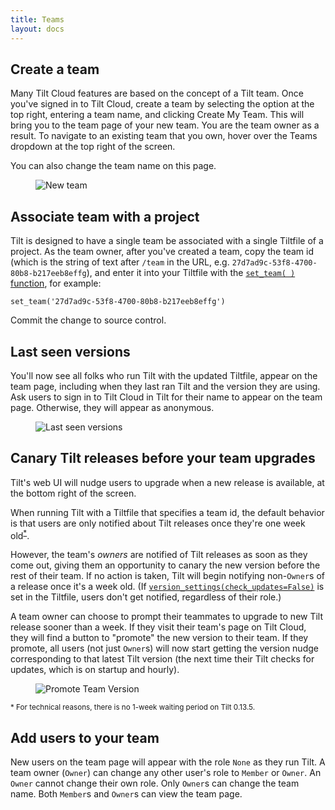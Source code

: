 ```yaml
---
title: Teams
layout: docs
---
```


## Create a team

Many Tilt Cloud features are based on the concept of a Tilt team. Once you've signed in to Tilt Cloud, create a team by selecting the option at the top right, entering a team name, and clicking Create My Team. This will bring you to the team page of your new team. You are the team owner as a result. To navigate to an existing team that you own, hover over the Teams dropdown at the top right of the screen.

You can also change the team name on this page.

<figure>
    <img src="/assets/img/new-team.png" class="no-shadow" alt="New team">
</figure>

## Associate team with a project

Tilt is designed to have a single team be associated with a single Tiltfile of a project. As the team owner, after you've created a team, copy the team id (which is the string of text after `/team` in the URL, e.g. `27d7ad9c-53f8-4700-80b8-b217eeb8effg`), and enter it into your Tiltfile with the [`set_team( )` function](./api.html#api.set_team), for example:

`set_team('27d7ad9c-53f8-4700-80b8-b217eeb8effg')`

Commit the change to source control.

## Last seen versions

You'll now see all folks who run Tilt with the updated Tiltfile, appear on the team page, including when they last ran Tilt and the version they are using. Ask users to sign in to Tilt Cloud in Tilt for their name to appear on the team page. Otherwise, they will appear as anonymous.

<figure>
    <img src="/assets/img/last-seen-versions.png" class="no-shadow" alt="Last seen versions">
</figure>

## Canary Tilt releases before your team upgrades

Tilt's web UI will nudge users to upgrade when a new release is available, at the bottom right of the screen.

When running Tilt with a Tiltfile that specifies a team id, the default behavior is that users are only notified about Tilt releases once they're one week old<sup>[\*](#minimum-suggested-version)</sup>.

However, the team's *owners* are notified of Tilt releases as soon as they come out, giving them an opportunity to canary the new version before the rest of their team. If no action is taken, Tilt will begin notifying non-`Owner`s of a release once it's a week old. (If [`version_settings(check_updates=False)`](./api.html#api.version_settings) is set in the Tiltfile, users don't get notified, regardless of their role.)

A team owner can choose to prompt their teammates to upgrade to new Tilt release sooner than a week. If they visit their team's page on Tilt Cloud, they will find a button to "promote" the new version to their team. If they promote, all users (not just `Owner`s) will now start getting the version nudge corresponding to that latest Tilt version (the next time their Tilt checks for updates, which is on startup and hourly).

<figure>
    <img src="/assets/img/team-promote-version.png" class="no-shadow" alt="Promote Team Version">
</figure>

<a name="minimum-suggested-version"></a><small>\* For technical reasons, there is no 1-week waiting period on Tilt 0.13.5.</small>

## Add users to your team

New users on the team page will appear with the role `None` as they run Tilt. A team owner (`Owner`) can change any other user's role to `Member` or `Owner`.
An `Owner` cannot change their own role. Only `Owner`s can change the team name. Both `Member`s and `Owner`s can view the team page.

